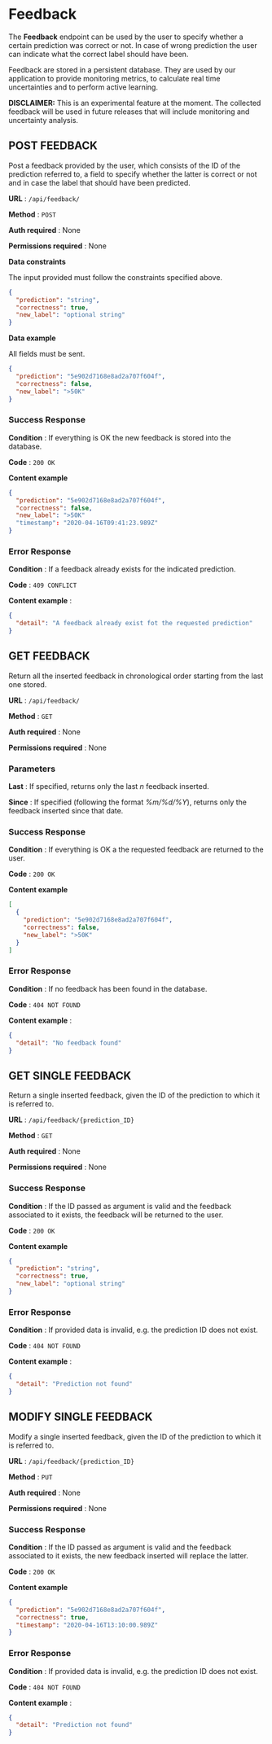 # Feedback

The **Feedback** endpoint can be used by the user to specify whether a certain prediction was correct or not. In case of wrong prediction the user can indicate what the correct label should have been. 

Feedback are stored in a persistent database. They are used by our application to provide monitoring metrics, to calculate real time uncertainties and to perform active learning.

**DISCLAIMER:** This is an experimental feature at the moment. The collected feedback will be used in future releases that will include monitoring and uncertainty analysis.

## POST FEEDBACK

Post a feedback provided by the user, which consists of the ID of the prediction referred to, a field to specify whether the latter is correct or not and in case the label that should have been predicted.

**URL** : `/api/feedback/`

**Method** : `POST`

**Auth required** : None

**Permissions required** : None

**Data constraints**

The input provided must follow the constraints specified above.

```json
{
  "prediction": "string",
  "correctness": true,
  "new_label": "optional string"
}
```

**Data example** 

All fields must be sent.

```json
{
  "prediction": "5e902d7168e8ad2a707f604f",
  "correctness": false,
  "new_label": ">50K"
}
```

### Success Response

**Condition** : If everything is OK the new feedback is stored into the database.

**Code** : `200 OK`

**Content example**

```json
{
  "prediction": "5e902d7168e8ad2a707f604f",
  "correctness": false,
  "new_label": ">50K"
  "timestamp": "2020-04-16T09:41:23.989Z"
}

```

### Error Response

**Condition** : If a feedback already exists for the indicated prediction.

**Code** : `409 CONFLICT`

**Content example** :

```json
{
  "detail": "A feedback already exist fot the requested prediction"
}
```

## GET FEEDBACK

Return all the inserted feedback in chronological order starting from the last one stored. 

**URL** : `/api/feedback/`

**Method** : `GET`

**Auth required** : None

**Permissions required** : None

### Parameters

**Last** : If specified, returns only the last _n_ feedback inserted.

**Since** : If specified (following the format _%m/%d/%Y_), returns only the feedback inserted since that date.

### Success Response

**Condition** : If everything is OK a the requested feedback are returned to the user.

**Code** : `200 OK`

**Content example**

```json
[
  {
    "prediction": "5e902d7168e8ad2a707f604f",
    "correctness": false,
    "new_label": ">50K"
  }
] 

```

### Error Response

**Condition** : If no feedback has been found in the database.

**Code** : `404 NOT FOUND`

**Content example** :

```json
{
  "detail": "No feedback found"
}
```

## GET SINGLE FEEDBACK

Return a single inserted feedback, given the ID of the prediction to which it is referred to. 

**URL** : `/api/feedback/{prediction_ID}`

**Method** : `GET`

**Auth required** : None

**Permissions required** : None

### Success Response

**Condition** : If the ID passed as argument is valid and the feedback associated to it exists, the feedback will be returned to the user.

**Code** : `200 OK`

**Content example**

```json
{
  "prediction": "string",
  "correctness": true,
  "new_label": "optional string"
}

```

### Error Response

**Condition** : If provided data is invalid, e.g. the prediction ID does not exist.

**Code** : `404 NOT FOUND`

**Content example** :

```json
{
  "detail": "Prediction not found"
}
```

## MODIFY SINGLE FEEDBACK

Modify a single inserted feedback, given the ID of the prediction to which it is referred to. 

**URL** : `/api/feedback/{prediction_ID}`

**Method** : `PUT`

**Auth required** : None

**Permissions required** : None

### Success Response

**Condition** : If the ID passed as argument is valid and the feedback associated to it exists, the new feedback inserted will replace the latter.

**Code** : `200 OK`

**Content example**

```json
{
  "prediction": "5e902d7168e8ad2a707f604f",
  "correctness": true,
  "timestamp": "2020-04-16T13:10:00.989Z"
}

```

### Error Response

**Condition** : If provided data is invalid, e.g. the prediction ID does not exist.

**Code** : `404 NOT FOUND`

**Content example** :

```json
{
  "detail": "Prediction not found"
}
```
